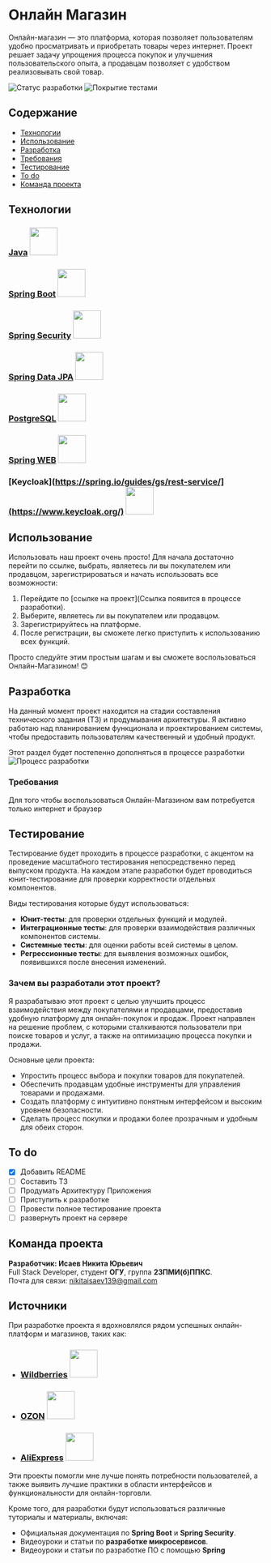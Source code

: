 # Онлайн Магазин

Онлайн-магазин — это платформа, которая позволяет пользователям удобно просматривать и приобретать товары через интернет. Проект решает задачу упрощения процесса покупок и улучшения пользовательского опыта, а продавцам позволяет с удобством реализовывать свой товар.

![Статус разработки](https://img.shields.io/badge/Статус%20разработки-На%20стадии%20разработки%20ТЗ%20и%20архитектуры%20проекта-red)
![Покрытие тестами](https://img.shields.io/badge/Покрытие%20тестами-0%25-red)

## Содержание
- [Технологии](#технологии)
- [Использование](#использование)
- [Разработка](#разработка)
- [Требования](#требования)
- [Тестирование](#тестирование)
- [To do](#to-do)
- [Команда проекта](#команда-проекта)

## Технологии

### [Java](https://www.java.com)   <img src="https://img-0.journaldunet.com/HfJq3WeEZD8WMieqZqeiYTk_9MQ=/1500x/smart/218d741508034c0aaf1e4c246f54756d/ccmcms-jdn/12420397.jpg" width="55">
### [Spring Boot](https://spring.io/projects/spring-boot)   <img src="https://e4developer.com/wp-content/uploads/2018/01/spring-boot.png" width="55">
### [Spring Security](https://spring.io/projects/spring-security)   <img src="https://encrypted-tbn0.gstatic.com/images?q=tbn:ANd9GcTXF61HzQPsrWLRtqzm1moEBsD9Nv3x-rFD5g&s" width="55">
### [Spring Data JPA](https://spring.io/projects/spring-data-jpa)   <img src="https://velog.velcdn.com/images/french_ruin/post/fec1758a-1276-475e-9f61-9c2f0d622a86/image.png" width="55">
### [PostgreSQL](https://www.postgresql.org)   <img src="https://encrypted-tbn0.gstatic.com/images?q=tbn:ANd9GcRWv01yAi3_UXYmFRvCNA47hkhzRuTnNtcNkA&s" width="55">
### [Spring WEB](https://spring.io/guides/gs/rest-service/)   <img src="https://i0.wp.com/blog.knoldus.com/wp-content/uploads/2019/05/D3mZIxMUUAA4XzE.png?fit=730%2C200&ssl=1" width="55">
### [Keycloak](https://spring.io/guides/gs/rest-service/](https://www.keycloak.org/)   <img src="https://encrypted-tbn0.gstatic.com/images?q=tbn:ANd9GcT-FhNdYf2Lfap1HDp4GRF53iFG3460KINGc0WO6kaah7dI9Q0YwwxS6SgopG82SZNPqgJwaQx2y_V7KSmAk2dR0bpeOb41kH0EIYpk83k" width="55">






## Использование

Использовать наш проект очень просто! Для начала достаточно перейти по ссылке, выбрать, являетесь ли вы покупателем или продавцом, зарегистрироваться и начать использовать все возможности:

1. Перейдите по [ссылке на проект](Ссылка появится в процессе разработки).
2. Выберите, являетесь ли вы покупателем или продавцом.
3. Зарегистрируйтесь на платформе.
4. После регистрации, вы сможете легко приступить к использованию всех функций.

Просто следуйте этим простым шагам и вы сможете воспользоваться Онлайн-Магазином! 😊
## Разработка

На данный момент проект находится на стадии составления технического задания (ТЗ) и продумывания архитектуры. Я активно работаю над планированием функционала и проектированием системы, чтобы предоставить пользователям качественный и удобный продукт.

Этот раздел будет постепенно дополняться в процессе разработки                  ![Процесс разработки](https://img.shields.io/badge/Процесс%20разработки-0%25-red)

### Требования
Для того чтобы воспользоваться Онлайн-Магазином вам потребуется только интернет и браузер

## Тестирование

Тестирование будет проходить в процессе разработки, с акцентом на проведение масштабного тестирования непосредственно перед выпуском продукта. На каждом этапе разработки будет проводиться юнит-тестирование для проверки корректности отдельных компонентов.

Виды тестирования которые будут использоваться:
- **Юнит-тесты**: для проверки отдельных функций и модулей.
- **Интеграционные тесты**: для проверки взаимодействия различных компонентов системы.
- **Системные тесты**: для оценки работы всей системы в целом.
- **Регрессионные тесты**: для выявления возможных ошибок, появившихся после внесения изменений.


### Зачем вы разработали этот проект?

Я разрабатываю этот проект с целью улучшить процесс взаимодействия между покупателями и продавцами, предоставив удобную платформу для онлайн-покупок и продаж. Проект направлен на решение проблем, с которыми сталкиваются пользователи при поиске товаров и услуг, а также на оптимизацию процесса покупки и продажи.

Основные цели проекта:
- Упростить процесс выбора и покупки товаров для покупателей.
- Обеспечить продавцам удобные инструменты для управления товарами и продажами.
- Создать платформу с интуитивно понятным интерфейсом и высоким уровнем безопасности.
- Сделать процесс покупки и продажи более прозрачным и удобным для обеих сторон.

## To do
- [x] Добавить README
- [ ] Составить ТЗ
- [ ] Продумать Архитектуру Приложения
- [ ] Приступить к разработке
- [ ] Провести полное тестирование проекта
- [ ] развернуть проект на сервере

## Команда проекта

**Разработчик: Исаев Никита Юрьевич**  
Full Stack Developer, студент **ОГУ**, группа **23ПМИ(б)ППКС**.  
Почта для связи: [nikitaisaev139@gmail.com](mailto:nikitaisaev139@gmail.com)

## Источники

При разработке проекта я вдохновлялся рядом успешных онлайн-платформ и магазинов, таких как:

- ### [Wildberries](https://www.wildberries.ru/)   <img src="https://encrypted-tbn0.gstatic.com/images?q=tbn:ANd9GcQGrOrmvsl7zASrn8mqlN2KIcTsWJMPhdtmOA&s" width="55">
- ### [OZON](https://www.ozon.ru/)   <img src="https://yt3.googleusercontent.com/5C4IHPmCS-t9uFdLTo_sSRSC2YRdrmk5ksh5BRzHtm05gIthstvLVsc_7DbxgII8zHPHZcPr4Q=s900-c-k-c0x00ffffff-no-rj" width="55">
- ### [AliExpress](https://www.aliexpress.com/)   <img src="https://encrypted-tbn0.gstatic.com/images?q=tbn:ANd9GcRSGy-LUgL5VExYn-rUAFINDvfm7Dj4itjitA&s" width="55">

Эти проекты помогли мне лучше понять потребности пользователей, а также выявить лучшие практики в области интерфейсов и функциональности для онлайн-торговли.

Кроме того, для разработки будут использоваться различные туториалы и материалы, включая:
- Официальная документация по **Spring Boot** и **Spring Security**.
- Видеоуроки и статьи по **разработке микросервисов**.
- Видеоуроки и  статьи по разработке ПО с помощью **Spring**
